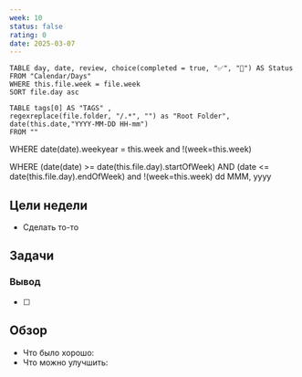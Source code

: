 ```yaml
---
week: 10
status: false
rating: 0
date: 2025-03-07
---
```


```dataview
TABLE day, date, review, choice(completed = true, "✅", "🔄") AS Status
FROM "Calendar/Days" 
WHERE this.file.week = file.week
SORT file.day asc
```

```dataview
TABLE tags[0] AS "TAGS" ,
regexreplace(file.folder, "/.*", "") as "Root Folder",
date(this.date,"YYYY-MM-DD HH-mm")
FROM ""

```

WHERE date(date).weekyear = this.week and !(week=this.week)


WHERE (date(date) >= date(this.file.day).startOfWeek) AND (date <= date(this.file.day).endOfWeek) and !(week=this.week)
dd MMM, yyyy
## Цели недели

- Сделать то-то

## Задачи

### Вывод

- [ ]


## Обзор

- Что было хорошо:
- Что можно улучшить: